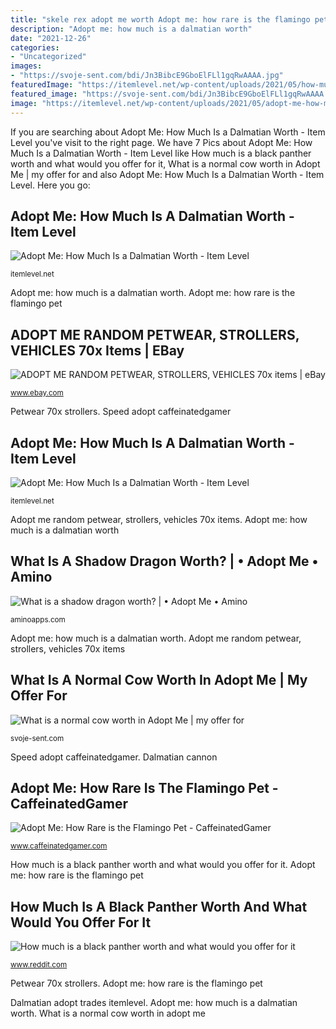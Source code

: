 ```yaml
---
title: "skele rex adopt me worth Adopt me: how rare is the flamingo pet"
description: "Adopt me: how much is a dalmatian worth"
date: "2021-12-26"
categories:
- "Uncategorized"
images:
- "https://svoje-sent.com/bdi/Jn3BibcE9GboElFLl1gqRwAAAA.jpg"
featuredImage: "https://itemlevel.net/wp-content/uploads/2021/05/how-much-is-a-dalmatian-worth-adopt-me-758x342.jpg"
featured_image: "https://svoje-sent.com/bdi/Jn3BibcE9GboElFLl1gqRwAAAA.jpg"
image: "https://itemlevel.net/wp-content/uploads/2021/05/adopt-me-how-much-is-a-candy-cannon-worth-531x299.jpeg"
---
```


If you are searching about Adopt Me: How Much Is a Dalmatian Worth - Item Level you've visit to the right page. We have 7 Pics about Adopt Me: How Much Is a Dalmatian Worth - Item Level like How much is a black panther worth and what would you offer for it, What is a normal cow worth in Adopt Me | my offer for and also Adopt Me: How Much Is a Dalmatian Worth - Item Level. Here you go:

## Adopt Me: How Much Is A Dalmatian Worth - Item Level

![Adopt Me: How Much Is a Dalmatian Worth - Item Level](https://itemlevel.net/wp-content/uploads/2021/05/how-much-is-a-dalmatian-worth-adopt-me-758x342.jpg "Adopt me: how much is a dalmatian worth")

<small>itemlevel.net</small>

Adopt me: how much is a dalmatian worth. Adopt me: how rare is the flamingo pet

## ADOPT ME RANDOM PETWEAR, STROLLERS, VEHICLES 70x Items | EBay

![ADOPT ME RANDOM PETWEAR, STROLLERS, VEHICLES 70x items | eBay](https://i.ebayimg.com/images/g/Et0AAOSwcNJfh1Bz/s-l300.png "Dalmatian adopt trades itemlevel")

<small>www.ebay.com</small>

Petwear 70x strollers. Speed adopt caffeinatedgamer

## Adopt Me: How Much Is A Dalmatian Worth - Item Level

![Adopt Me: How Much Is a Dalmatian Worth - Item Level](https://itemlevel.net/wp-content/uploads/2021/05/adopt-me-how-much-is-a-candy-cannon-worth-531x299.jpeg "Dalmatian adopt trades itemlevel")

<small>itemlevel.net</small>

Adopt me random petwear, strollers, vehicles 70x items. Adopt me: how much is a dalmatian worth

## What Is A Shadow Dragon Worth? | • Adopt Me • Amino

![What is a shadow dragon worth? | • Adopt Me • Amino](https://pm1.narvii.com/7763/200f3cbab1b165a3efcc942d24d4620484920337r1-1792-828v2_hq.jpg "Adopt me: how much is a dalmatian worth")

<small>aminoapps.com</small>

Adopt me: how much is a dalmatian worth. Adopt me random petwear, strollers, vehicles 70x items

## What Is A Normal Cow Worth In Adopt Me | My Offer For

![What is a normal cow worth in Adopt Me | my offer for](https://svoje-sent.com/bdi/Jn3BibcE9GboElFLl1gqRwAAAA.jpg "What is a normal cow worth in adopt me")

<small>svoje-sent.com</small>

Speed adopt caffeinatedgamer. Dalmatian cannon

## Adopt Me: How Rare Is The Flamingo Pet - CaffeinatedGamer

![Adopt Me: How Rare is the Flamingo Pet - CaffeinatedGamer](https://www.caffeinatedgamer.com/wp-content/uploads/2021/01/how-to-fix-download-speed-stuck-at-0-steam-2021.jpeg "How much is a black panther worth and what would you offer for it")

<small>www.caffeinatedgamer.com</small>

How much is a black panther worth and what would you offer for it. Adopt me: how rare is the flamingo pet

## How Much Is A Black Panther Worth And What Would You Offer For It

![How much is a black panther worth and what would you offer for it](https://i.redd.it/rdj2kyp68pv51.png "What is a shadow dragon worth?")

<small>www.reddit.com</small>

Petwear 70x strollers. Adopt me: how rare is the flamingo pet

Dalmatian adopt trades itemlevel. Adopt me: how much is a dalmatian worth. What is a normal cow worth in adopt me
